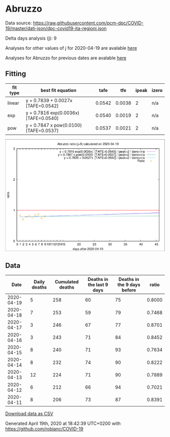 # Abruzzo

Data source: https://raw.githubusercontent.com/pcm-dpc/COVID-19/master/dati-json/dpc-covid19-ita-regioni.json

Delta days analysis (j): 9

Analyses for other values of j for 2020-04-19 are avalable [here](../2020-04-19/README.md)

Analyses for Abruzzo for previous dates are avalable [here](../README.md)

## Fitting 
|fit type|best fit equation|tafe|tfe|ipeak|izero|
|-------|-----|--------|------|---|---|
|linear|y = 0.7839 + 0.0027x  [TAFE=0.0542]|0.0542|0.0038|2|n/a|
|exp|y = 0.7816 exp(0.0036x)  [TAFE=0.0540]|0.0540|0.0019|2|n/a|
|pow|y = 0.7847 x pow(0.0100)  [TAFE=0.0537]|0.0537|0.0021|2|n/a|

![Plot](COVID-19_abruzzo_j9_2020-04-19.png)

## Data
|Date|Daily deaths|Cumulated deaths|Deaths in the last 9 days|Deaths in the 9 days before|ratio|
|----|----------|-----------|-------|--------------------|-----|
|2020-04-19|5|258|60|75|0.8000|
|2020-04-18|7|253|59|79|0.7468|
|2020-04-17|3|246|67|77|0.8701|
|2020-04-16|3|243|71|84|0.8452|
|2020-04-15|8|240|71|93|0.7634|
|2020-04-14|8|232|74|90|0.8222|
|2020-04-13|12|224|71|90|0.7889|
|2020-04-12|6|212|66|94|0.7021|
|2020-04-11|8|206|73|87|0.8391|

[Download data as CSV](COVID-19_abruzzo_j9_2020-04-19.csv)

Generated April 19th, 2020 at 18:42:39 UTC+0200 with https://github.com/robianc/COVID-19
